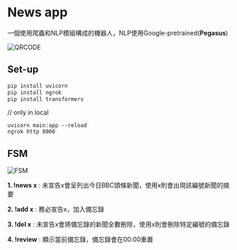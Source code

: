 # News app

一個使用爬蟲和NLP模組構成的機器人，NLP使用Google-pretrained(**Pegasus**)

![QRCODE](https://i.imgur.com/5C0o1hK.png)

## Set-up


```bash
pip install uvicorn
pip install ngrok
pip install transformers
```
// only in local
```
uvicorn main:app --reload
ngrok http 8000
```

## FSM

![FSM](https://i.imgur.com/FlWk4Rn.png)

**1. !news x** :  未宣告x會呈列出今日BBC頭條新聞，使用x則會出現該編號新聞的摘要

**2. !add x** :   務必宣告x，加入備忘錄

**3. !del x** :   未宣告x會將備忘錄的新聞全數刪除，使用x則會刪除特定編號的備忘錄

**4. !review** :  顯示當前備忘錄，備忘錄會在00:00重置
